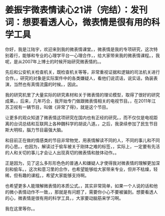 # 姜振宇微表情读心21讲（完结）：发刊词：想要看透人心，微表情是很有用的科学工具

你好，我是江陆宇，欢迎来到我的微表情课堂。，微表情是我的专项研究，这次特别着行，能够和专业的心理学平台一心理合作，，给大家带来我的微表情课程。，我呢，是从2007年上博士的时候开始研究微表情的。。

先后和公安机关检查机关，既检查机关等等，非常重视证据和逻辑的司法机关进行合作。，研究的对象是实际案件中的各类嫌疑人，看他们说谎话，说实话，偽装表演，当然也有真情流露的时候。，因此。

我的研究机里了大量实际的研究素材和关于微表情的理论模型，取得了很好的研究成果。，后来，几年巧合，我开始专门做跟微表情相关的电视节目。，在2011年江苏卫视有一辆节目，叫做《非常了得》，就是这个节目。

让更多的观众知道了微表情这项研究在国内也有正经的研究。，而不仅仅是电视距离的台词总结和互联网上各种魏科学的胡说八道。，之后，我录续参加了民生节目斯大明柱，腦力节目最强大脑。

和目前正在做的情感类的节目非常物党，用表情解读不同的人，不同的事儿和不同的心思。，也因为，解读过于偷车被关于刚体之难的标签，，实际上，一定要有先活的人和关切的事儿才会让人出现真切的微表情和肢体动作。。

正是因为，见了这么多形形色色的普通人和嫌疑人才使得我对微表情的理解更加深刻和偷车。，这次和意习里的合作，也希望能够给大家带来专业，但并不枯燥，轻稀，但有趣的课程。，希望大家能够支持啊。

也希望更多人能理解微表情的本质公式。，其实非常简单，如果一个人说的话和他的微小表情动作不一致，，那就是有问题了，需要你小心不要被骗到。想要看透人的心，微表情是很有用的科学工具，，大家要动脑筋来学习啊。

我在这里等你。。